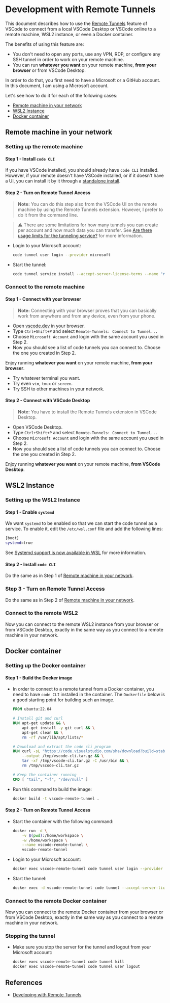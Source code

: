 # Development with Remote Tunnels

This document describes how to use the [Remote Tunnels][remote-tunnels] feature of VSCode to connect
from a local VSCode Desktop or VSCode online to a remote machine, WSL2 instance, or even a Docker
container.

The benefits of using this feature are:
- You don't need to open any ports, use any VPN, RDP, or configure any SSH tunnel in order to work
  on your remote machine.
- You can run **whatever you want** on your remote machine, **from your browser** or from VSCode
  Desktop.

In order to do that, you first need to have a Microsoft or a GitHub account. In this document, I am
using a Microsoft account.

Let's see how to do it for each of the following cases:

- [Remote machine in your network](#remote-machine-in-your-network)
- [WSL2 Instance](#wsl2-instance)
- [Docker container](#docker-container)

## Remote machine in your network

### Setting up the remote machine

#### Step 1 - Install `code CLI`

If you have VSCode installed, you should already have `code CLI` installed. However, if your remote
doesn't have VSCode installed, or if it doesn't have a UI, you can install it by it through a
[standalone install].

#### Step 2 - Turn on Remote Tunnel Access

> **Note:** You can do this step also from the VSCode UI on the remote machine by using the Remote
> Tunnels extension. However, I prefer to do it from the command line.

> :warning: There are some limitations for how many tunnels you can create per account and how much
> data you can transfer. See [Are there usage limits for the tunneling service?][usage-limits] for
> more information.

- Login to your Microsoft account:

  ```bash
  code tunnel user login --provider microsoft
  ```

- Start the tunnel:

  ```bash
  code tunnel service install --accept-server-license-terms --name "remote-tunnel"
  ```

### Connect to the remote machine

#### Step 1 - Connect with your browser

> **Note:** Connecting with your browser proves that you can basically work from anywhere and from
> any device, even from your phone.

- Open [vscode.dev] in your browser.
- Type `Ctrl+Shift+P` and select `Remote-Tunnels: Connect to Tunnel...`
- Choose `Microsoft Account` and login with the same account you used in Step 2.
- Now you should see a list of code tunnels you can connect to. Choose the one you created in Step
  2.

Enjoy running **whatever you want** on your remote machine, **from your browser**.
- Try whatever terminal you want.
- Try even `vim`, `tmux` or `screen`.
- Try SSH to other machines in your network.

#### Step 2 - Connect with VSCode Desktop

> **Note:** You have to install the Remote Tunnels extension in VSCode Desktop.

- Open VSCode Desktop.
- Type `Ctrl+Shift+P` and select `Remote-Tunnels: Connect to Tunnel...`
- Choose `Microsoft Account` and login with the same account you used in Step 2.
- Now you should see a list of code tunnels you can connect to. Choose the one you created in Step
  2.

Enjoy running **whatever you want** on your remote machine, **from VSCode Desktop**.

## WSL2 Instance

### Setting up the WSL2 Instance

#### Step 1 - Enable `systemd`

We want `systemd` to be enabled so that we can start the code tunnel as a service. To enable it,
edit the `/etc/wsl.conf` file and add the following lines:

```bash
[boot]
systemd=true
```

See [Systemd support is now available in WSL][systemd-in-wsl] for more information.

#### Step 2 - Install `code CLI`

Do the same as in Step 1 of [Remote machine in your network](#remote-machine-in-your-network).

### Step 3 - Turn on Remote Tunnel Access

Do the same as in Step 2 of [Remote machine in your network](#remote-machine-in-your-network).

### Connect to the remote WSL2

Now you can connect to the remote WSL2 instance from your browser or from VSCode Desktop, exactly in
the same way as you connect to a remote machine in your network.

## Docker container

### Setting up the Docker container

#### Step 1 - Build the Docker image

- In order to connect to a remote tunnel from a Docker container, you need to have `code CLI`
  installed in the container. The `Dockerfile` below is a good starting point for building such an
  image.

  ```Dockerfile
  FROM ubuntu:22.04

  # Install git and curl
  RUN apt-get update && \
      apt-get install -y git curl && \
      apt-get clean && \
      rm -rf /var/lib/apt/lists/*

  # Download and extract the code cli program
  RUN curl -sL "https://code.visualstudio.com/sha/download?build=stable&os=cli-alpine-x64" \
      --output /tmp/vscode-cli.tar.gz && \
      tar -xf /tmp/vscode-cli.tar.gz -C /usr/bin && \
      rm /tmp/vscode-cli.tar.gz

  # Keep the container running
  CMD [ "tail", "-f", "/dev/null" ]
  ```

- Run this command to build the image:

  ```bash
  docker build -t vscode-remote-tunnel .
  ```
#### Step 2 - Turn on Remote Tunnel Access

- Start the container with the following command:

  ```bash
  docker run -d \
      -v $(pwd):/home/workspace \
      -w /home/workspace \
      --name vscode-remote-tunnel \
      vscode-remote-tunnel
  ```

- Login to your Microsoft account:

  ```bash
  docker exec vscode-remote-tunnel code tunnel user login --provider microsoft
  ```

- Start the tunnel:

  ```bash
  docker exec -d vscode-remote-tunnel code tunnel --accept-server-license-terms --name "docker-tunnel"
  ```

### Connect to the remote Docker container

Now you can connect to the remote Docker container from your browser or from VSCode Desktop, exactly
in the same way as you connect to a remote machine in your network.

### Stopping the tunnel

- Make sure you stop the server for the tunnel and logout from your Microsoft account:

  ```bash
  docker exec vscode-remote-tunnel code tunnel kill
  docker exec vscode-remote-tunnel code tunnel user logout
  ```

## References

- [Developing with Remote Tunnels][remote-tunnels]

[remote-tunnels]: https://code.visualstudio.com/docs/remote/tunnels
[standalone install]: https://code.visualstudio.com/#alt-downloads
[systemd-in-wsl]: https://devblogs.microsoft.com/commandline/systemd-support-is-now-available-in-wsl/
[usage-limits]: https://code.visualstudio.com/docs/remote/tunnels#_are-there-usage-limits-for-the-tunneling-service
[vscode.dev]: https://vscode.dev
